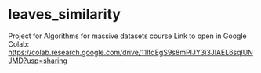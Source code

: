 # leaves_similarity
Project for Algorithms for massive datasets course
Link to open in Google Colab: 
https://colab.research.google.com/drive/11lfdEgS9s8mPIJY3i3JlAEL6sqlUNJMD?usp=sharing
